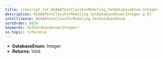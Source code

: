 ```yaml
---
title: crmscript_ref_NSAAATestClassForModeling_SetDatabaseEnum_Integer_p_0
description: NSAAATestClassForModeling.SetDatabaseEnum(Integer p_0)
intellisense: NSAAATestClassForModeling.SetDatabaseEnum
sortOrder: 8939
keywords: SetDatabaseEnum(Integer)
so.topic: reference
---
```



* **DatabaseEnum:** Integer
* **Returns:** Void


